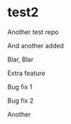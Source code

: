 # test2
Another test repo

And another added

Blar, Blar

Extra feature

Bug fix 1

Bug fix 2

Another
